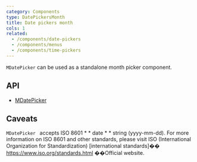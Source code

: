 ```yaml
---
category: Components
type: DatePickersMonth
title: Date pickers month
cols: 1
related:
  - /components/date-pickers
  - /components/menus
  - /components/time-pickers
---
```


`MDatePicker` can be used as a standalone month picker component.

## API

- [MDatePicker](/api/MDatePicker)

## Caveats

<!--alert:warning--> 
`MDatePicker ` accepts ISO 8601 * * date * * string (yyyy-mm-dd). For more information on ISO 8601 and other standards, please visit ISO (International Organization for Standardization) [international standards]�� https://www.iso.org/standards.html ��Official website.